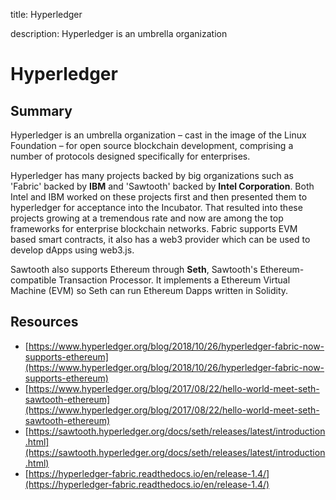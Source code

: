 title: Hyperledger

description: Hyperledger is an umbrella organization

# Hyperledger

## Summary
Hyperledger is an umbrella organization – cast in the image of the Linux Foundation – for open source blockchain development, comprising a number of protocols designed specifically for enterprises.<br/>

Hyperledger has many projects backed by big organizations such as 'Fabric' backed by **IBM** and 'Sawtooth' backed by **Intel Corporation**. Both Intel and IBM worked on these projects first and then presented them to hyperledger for acceptance into the Incubator. That resulted into these projects growing at a tremendous rate and now are among the top frameworks for enterprise blockchain networks. Fabric supports EVM based smart contracts, it also has a web3 provider which can be used to develop dApps using web3.js.

Sawtooth also supports Ethereum through **Seth**, Sawtooth's Ethereum-compatible Transaction Processor. It implements a Ethereum Virtual Machine (EVM) so Seth can run Ethereum Dapps written in Solidity.

## Resources

* [https://www.hyperledger.org/blog/2018/10/26/hyperledger-fabric-now-supports-ethereum](https://www.hyperledger.org/blog/2018/10/26/hyperledger-fabric-now-supports-ethereum)
* [https://www.hyperledger.org/blog/2017/08/22/hello-world-meet-seth-sawtooth-ethereum](https://www.hyperledger.org/blog/2017/08/22/hello-world-meet-seth-sawtooth-ethereum)
* [https://sawtooth.hyperledger.org/docs/seth/releases/latest/introduction.html](https://sawtooth.hyperledger.org/docs/seth/releases/latest/introduction.html)
* [https://hyperledger-fabric.readthedocs.io/en/release-1.4/](https://hyperledger-fabric.readthedocs.io/en/release-1.4/)
